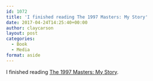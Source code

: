 ```yaml
---
id: 1072
title: 'I finished reading The 1997 Masters: My Story'
date: 2017-04-24T14:25:40+00:00
author: claycarson
layout: post
categories: 
  - Book
  - Media
format: aside
---
```

I finished reading [The 1997 Masters: My Story](http://amazon.com/exec/obidos/ASIN/1455543586/claycarson0c-20).<!--more-->